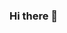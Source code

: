 ### Hi there 👋
<script src="https://unpkg.com/@codersrank/activity@x.x.x/codersrank-activity.min.js"></script>

<!--
**atrin-hojjat/atrin-hojjat** is a ✨ _special_ ✨ repository because its `README.md` (this file) appears on your GitHub profile.

Here are some ideas to get you started:

- 🔭 I’m currently working on ...
- 🌱 I’m currently learning ...
- 👯 I’m looking to collaborate on ...
- 🤔 I’m looking for help with ...
- 💬 Ask me about ...
- 📫 How to reach me: ...
- 😄 Pronouns: He/They
- ⚡ Fun fact: ...
-->
